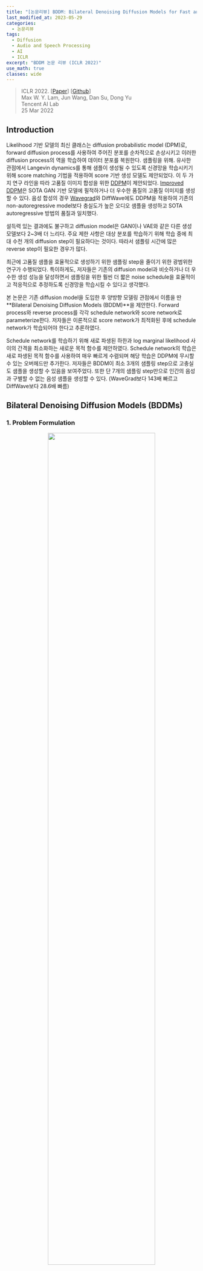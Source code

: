 ```yaml
---
title: "[논문리뷰] BDDM: Bilateral Denoising Diffusion Models for Fast and High-Quality Speech Synthesis"
last_modified_at: 2023-05-29
categories:
  - 논문리뷰
tags:
  - Diffusion
  - Audio and Speech Processing
  - AI
  - ICLR
excerpt: "BDDM 논문 리뷰 (ICLR 2022)"
use_math: true
classes: wide
---
```


> ICLR 2022. [[Paper](https://arxiv.org/abs/2203.13508)] [[Github](https://github.com/tencent-ailab/bddm)]  
> Max W. Y. Lam, Jun Wang, Dan Su, Dong Yu  
> Tencent AI Lab  
> 25 Mar 2022  

## Introduction
Likelihood 기반 모델의 최신 클래스는 diffusion probabilistic model (DPM)로, forward diffusion process를 사용하여 주어진 분포를 순차적으로 손상시키고 이러한 diffusion process의 역을 학습하여 데이터 분포를 복원한다. 샘플링을 위해. 유사한 관점에서 Langevin dynamics를 통해 샘플이 생성될 수 있도록 신경망을 학습시키기 위해 score matching 기법을 적용하여 score 기반 생성 모델도 제안되었다. 이 두 가지 연구 라인을 따라 고품질 이미지 합성을 위한 [DDPM](https://kimjy99.github.io/논문리뷰/ddpm)이 제안되었다. [Improved DDPM](https://kimjy99.github.io/논문리뷰/iddpm)은 SOTA GAN 기반 모델에 필적하거나 더 우수한 품질의 고품질 이미지를 생성할 수 있다. 음성 합성의 경우 [Wavegrad](https://kimjy99.github.io/논문리뷰/wavegrad)와 DiffWave에도 DDPM을 적용하여 기존의 non-autoregressive model보다 충실도가 높은 오디오 샘플을 생성하고 SOTA autoregressive 방법의 품질과 일치했다.

설득력 있는 결과에도 불구하고 diffusion model은 GAN이나 VAE와 같은 다른 생성 모델보다 2~3배 더 느리다. 주요 제한 사항은 대상 분포를 학습하기 위해 학습 중에 최대 수천 개의 diffusion step이 필요하다는 것이다. 따라서 샘플링 시간에 많은 reverse step이 필요한 경우가 많다. 

최근에 고품질 샘플을 효율적으로 생성하기 위한 샘플링 step을 줄이기 위한 광범위한 연구가 수행되었다. 특이하게도, 저자들은 기존의 diffusion model과 비슷하거나 더 우수한 생성 성능을 달성하면서 샘플링을 위한 훨씬 더 짧은 noise schedule을 효율적이고 적응적으로 추정하도록 신경망을 학습시킬 수 있다고 생각했다. 

본 논문은 기존 diffusion model을 도입한 후 양방향 모델링 관점에서 이름을 딴 **Bilateral Denoising Diffusion Models (BDDM)**을 제안한다. Forward process와 reverse process를 각각 schedule network와 score network로 parameterize한다. 저자들은 이론적으로 score network가 최적화된 후에 schedule network가 학습되어야 한다고 추론하였다. 

Schedule network를 학습하기 위해 새로 파생된 하한과 log marginal likelihood 사이의 간격을 최소화하는 새로운 목적 함수를 제안하였다. Schedule network의 학습은 새로 파생된 목적 함수를 사용하여 매우 빠르게 수렴되며 해당 학습은 DDPM에 무시할 수 있는 오버헤드만 추가한다. 저자들은 BDDM이 최소 3개의 샘플링 step으로 고충실도 샘플을 생성할 수 있음을 보여주었다. 또한 단 7개의 샘플링 step만으로 인간의 음성과 구별할 수 없는 음성 샘플을 생성할 수 있다. (WaveGrad보다 143배 빠르고 DiffWave보다 28.6배 빠름)

## Bilateral Denoising Diffusion Models (BDDMs)
### 1. Problem Formulation
<center><img src='{{"/assets/img/bddm/bddm-fig1.webp" | relative_url}}' width="75%"></center>
<br>
Diffusion model을 사용한 빠른 샘플링을 위해 학습을 위한 noise schedule $\beta$보다 훨씬 짧은 샘플링을 위한 noise schedule $\hat{\beta}$을 사용한다. 위 그림에서 볼 수 있듯이 noise schedule에 해당하는 두 개의 개별 diffusion process인 $\beta$와 $\hat{\beta}$를 각각 정의한다. $\beta$로 parameterize된 upper diffusion process는 

$$
\begin{equation}
q_\beta (x_{1:T} \vert x_0) := \prod_{t=1}^T q_{\beta_t} (x_t \vert x_{t-1}) \\
q_{\beta_t} (x_t \vert x_{t-1}) := \mathcal{N} (\sqrt{1-  \beta_t} x_{t-1}, \beta_t I)
\end{equation}
$$

와 동일하지만 lower process는 훨씬 적은 diffusion step으로 정의된다.

$$
\begin{equation}
q_{\hat{\beta}} (\hat{x}_{1:N} \vert \hat{x}_0) = \prod_{n=1}^N q_{\hat{\beta}_n} (\hat{x}_n \vert \hat{x}_{n-1}) \quad (N \ll T)
\end{equation}
$$

$\beta$는 주어지지만 $\hat{\beta}$는 모른다. Reverse process $$p_\theta (\hat{x}_{n-1} \vert \hat{x}^n; \hat{\beta}_n)$$에 대한 $\hat{\beta}$를 찾아 $$\hat{x}_0$$가 $$\hat{x}_N$$에서 N개의 reverse step으로 효과적으로 복구될 수 있도록 하는 것이 목표다. 

### 2. Model Description
많은 이전 연구들이 단축된 linear 또는 Fibonacci noise schedule을 reverse process에 직접 적용했지만, 저자들은 이것이 최선이 아니라고 주장한다. 이론적으로 새로운 단축된 noise schedule에 의해 지정된 diffusion process는 score network $\theta$를 학습하는 데 사용되는 프로세스와 본질적으로 다르다. 따라서 $\theta$는 단축된 diffusion process를 되돌리기에 적합하다고 보장할 수 없다. 이 문제는 단축된 schedule $\hat{\beta}$와 score network $\theta$ 사이의 연결을 설정하기 위해, 즉 $\theta$에 따라 $\hat{\beta}$를 최적화하도록 새로운 모델링 관점에 동기를 부여했다.

시작점으로 $\lfloor N = T / \tau \rfloor$를 고려한다. 여기서 $1 \le \tau < T$는 더 짧은 diffusion process에서 두 연속 변수 사이의 각 diffusion step이 더 긴 diffusion process에서 $\tau$개의 diffusion step에 해당하도록 step 크기를 제어하는 hyperparameter이다. 다음과 같이 정의한다.

$$
\begin{aligned}
q_{\hat{\beta}_{n+1}} (\hat{x}_{n+1} \vert \hat{x}_n = x_t)
&:= q_\beta (x_{t + \tau} \vert x_t) \\
&= \mathcal{N} \bigg( \sqrt{\frac{\alpha_{t+\tau}^2}{\alpha_t^2}} x_t, \bigg( 1 - \frac{\alpha_{t+\tau}^2}{\alpha_t^2} \bigg) I \bigg)
\end{aligned}
$$

여기서 $x_t$는 두 개의 서로 다르게 인덱싱된 diffusion 시퀀스를 연결하기 위해 도입한 중간 diffusion 변수이다. 이 변수를 junctional variable라고 부르면, 학습 중에 $x_0$와 $\beta$가 주어지면 쉽게 생성할 수 있다. 

$$
\begin{equation}
x_t = \alpha_t x_0 + \sqrt{1 - \alpha_t^2} \epsilon_n
\end{equation}
$$

불행하게도, $x_0$이 주어지지 않을 때의 reverse process에 대해 junctional variable은 tractable하지 않다. 그러나 긴 $\beta$로 parameterize된 diffusion process에 대해 학습된 score network $\theta^\ast$에 의해 score를 사용하는 동안 schedule network $\phi$를 도입하여 그에 따라 짧은 noise schedule $\hat{\beta} (\phi)$를 최적화할 수 있다. 

### 3. Score Network
DDPM은 white noise $x_T \sim \mathcal{N}(0,I)$에서 reverse process를 시작하고 데이터 분포를 복구하기 위해 $T$ step을 수행한다.

$$
\begin{equation}
p_\theta (x_0) := \mathbb{E}_{\mathcal{N}(0,I)} [\mathbb{E}_{p_\theta (x_{1:T-1} \vert x_T)} [p_\theta (x_0 \vert x_{1:T})]]
\end{equation}
$$

대조적으로 BDDM은 junctional variable $x_t$에서 시작하여 단 $n$개의 step으로 더 짧은 diffusion 확률 변수 시퀀스를 되돌린다.

$$
\begin{equation}
p_\theta (\hat{x}_0) := \mathbb{E}_{q_{\hat{\beta}} (\hat{x}_{n-1}; x_t, \epsilon_n)} [\mathbb{E}_{p_\theta (\hat{x}_{1:n-2} \vert \hat{x}_{n-1})} [p_\theta (x_0 \vert x_{1:n-1})]], \quad 2 \le n \le N
\end{equation}
$$

여기서 $$q_{\hat{\beta}} (\hat{x}_{n-1}; x_t, \epsilon_n)$$는 posterior에 대한 re-parameterization으로 정의된다.

$$
\begin{aligned}
q_{\hat{\beta}} (\hat{x}_{n-1}; x_t, \epsilon_n)
&:= q_{\hat{\beta}} \bigg( \hat{x}_{n-1} \vert \hat{x}_n = x_t, \hat{x}_0 = \frac{x_t - \sqrt{1 - \hat{\alpha}_n^2} \epsilon_n}{\hat{\alpha}_n} \bigg) \\
&= \mathcal{N} \bigg( \frac{1}{\sqrt{1 - \hat{\beta}_n}} x_t - \frac{\hat{\beta}_n}{\sqrt{(1 - \hat{\beta}_n)(1 - \hat{\alpha}_n^2)}} \epsilon_n, \frac{1 - \hat{\alpha}_{n-1}^2}{1 - \hat{\alpha}_n^2} \hat{\beta}_n I \bigg)
\end{aligned}
$$

$$
\begin{equation}
\hat{\alpha}_n = \prod_{i=1}^n \sqrt{1 - \hat{\beta}_i}, \quad x_t = \alpha_t x_0 + \sqrt{1 - \alpha_t^2} \epsilon_n
\end{equation}
$$

여기서 $x_t$는 근사 인덱스 $$t \sim \mathcal{U}\{(n − 1) \tau, \cdots, n \tau − 1, n \tau\}$$가 주어졌을 때 $x_t$를 $\hat{x}_n$에 매핑하는 junctional variable이다. 

#### Training objective for score network
위의 정의를 통해 log marginal likelihood에 대한 새로운 형태의 하한은 다음과 같이 유도될 수 있다.

$$
\begin{aligned}
\log p_\theta (\hat{x}_0) \ge \mathcal{F}_\textrm{score}^{(n)} (\theta) &:= − \mathcal{L}_\textrm{score}^{(n)} (\theta) − \mathcal{R}_\theta (\hat{x}_0, x_t) \\
\mathcal{L}_\textrm{score}^{(n)} (\theta) &:= D_\textrm{KL} (p_\theta (\hat{x}_{n-1} \vert \hat{x}_n = x_t) \| q_{\hat{\beta}} (\hat{x}_{n-1}; x_t, \epsilon_n)) \\
\mathcal{R}_\theta (\hat{x}_0, x_t) &:= - \mathbb{E}_{p_\theta (\hat{x}_1 \vert \hat{x}_n = x_t)} [\log p_\theta (\hat{x}_0 \vert \hat{x}_1)]
\end{aligned}
$$

Junctional variable $x_t$를 통해 목적 함수 $$\mathcal{L}_\textrm{ddpm}^{(t)} (\theta), \forall t \in \{1, \cdots, T\}$$를 최적화하는 해 $\theta^\ast$가 $$\mathcal{L}_\textrm{score}^{(n)} (\theta), \forall n \in \{2, \cdots, N\}$$을 최적화하는 해이기도 하다. 따라서 score network $\theta$가  $$\mathcal{L}_\textrm{ddpm}^{(t)} (\theta)$$로 학습되고 $$\hat{x}_{N:0}$$에 대한 짧은 diffusion process를 되돌리기 위해 재사용될 수 있다. 새로 도출된 하한은 기존 score network와 동일한 목적 함수로 결과가 나왔지만 처음으로 score network $\theta$와 $$\hat{x}_{N:0}$$ 사이의 연결을 설정한다. 

### 4. Schedule Network
BDDM에서는 $\hat{\beta}_n$을 

$$
\begin{equation}
\hat{\beta}_n (\phi) = f_\phi (x_t; \hat{\beta}_{n+1})
\end{equation}
$$

로 다시 parameterize하여 forward process에 schedule network를 도입한다. Re-parameterization을 통해 noise schedule의 task, 즉 $\hat{\beta}$ 검색은 이제 데이터 종속 분산을 추정하는 schedule network $f_\phi$를 학습하는 것으로 재구성될 수 있다. Schedule network는 현재 noisy한 샘플 $x_t$를 기반으로 $$\hat{\beta}_n$$을 예측하는 방법을 학습한다. Diffusion step 정보를 반영하는 $$\hat{\beta}_{n+1}$$, $t$, $n$ 외에도 $x_t$는 inference 시에 reverse 방향에서의 noise schedule에 필수적이다.

구체적으로, ancestral step 정보 ($$\hat{\beta}_{n+1}$$)를 채택하여 현재 step에 대한 상한값을 도출하는 한편 schedule network는 현재 $x_t$를 입력으로만 남겨 ancestral step에 대한 noise scale의 상대적인 변화를 예측한다.

먼저, $$\hat{\beta}_n$$의 상한값은 다음과 같다.

$$
\begin{equation}
0 < \hat{\beta}_n < \min \bigg\{ 1 - \frac{\hat{\alpha}_{n+1}^2}{1 - \hat{\beta}_{n+1}}, \hat{\beta}_{n+1} \bigg\}
\end{equation}
$$

그런 다음 신경망 $\sigma_\phi : \mathbb{R}^D \mapsto (0,1)$에 의해 추정된 비율로 상한선을 곱하여 다음을 정의한다.

$$
\begin{equation}
f_\phi (x_t; \hat{\beta}_{n+1}) := \min \bigg\{ 1 - \frac{\hat{\alpha}_{n+1}^2}{1 - \hat{\beta}_{n+1}}, \hat{\beta}_{n+1} \bigg\} \sigma_\phi (x_t)
\end{equation}
$$

여기서 파라미터 $\phi$는 현재 $x_t$에서 두 개의 연속 noise scale ($$\hat{\beta}_n$$과 $$\hat{\beta}_{n+1}$$) 사이의 비율을 추정하기 위해 학습된다.

마지막으로 noise schedule을 위한 inference 시에 최대 reverse step ($N$)과 두 개의 hyperparameter $(\hat{\alpha}_N, \hat{\beta}_N)$에서 시작하여 noise scale $$\hat{\beta}_n (\phi) = f_\phi (\hat{x}_n; \hat{\beta}_{n+1})$$으로 예측하고, 누적하여 곱

$$
\begin{equation}
\hat{\alpha}_n = \frac{\hat{\alpha}_{n+1}}{\sqrt{1 - \hat{\beta}_{n+1}}}
\end{equation}
$$

를 업데이트한다. 

## Algorithms: Training, Noise Scheduling, and Sampling
<center><img src='{{"/assets/img/bddm/bddm-algo.webp" | relative_url}}' width="90%"></center>

## Experiments
### 1. Sampling quality in objective and subjective metrics
다음은 BDDM을 SOTA vocoder와 비교한 표이다.  

<center><img src='{{"/assets/img/bddm/bddm-table1.webp" | relative_url}}' width="70%"></center>
<br>
다음은 동일한 score network와 동일한 step 수로 BDDM을 샘플링 가속화 방법들과 비교한 것이다.

<center><img src='{{"/assets/img/bddm/bddm-table2.webp" | relative_url}}' width="75%"></center>

### 2. Ablation study and analysis
BDDM의 주요 이점은 $\phi$를 학습하기 위해 새로 파생된 목적 함수 $$\mathcal{L}_\textrm{step}^{(n)}$$에 있다. 저자들은 이에 대한 더 나은 이유를 찾기 위해 제안된 loss를 표준 negative ELBO로 대체하는 ablation study를 수행했다.

<center><img src='{{"/assets/img/bddm/bddm-fig2.webp" | relative_url}}' width="45%"></center>
<br>
위 그래프는 학습 loss가 다른 네트워크 출력을 plot한 것이다. $$\mathcal{L}_\textrm{elbo}^{(n)}$$를 사용하여 $\phi$를 학습할 때 네트워크 출력이 여러 학습 step 내에서 빠르게 0으로 붕괴되는 것으로 나타났다. 반면 $$\mathcal{L}_\textrm{elbo}^{(n)}$$로 학습된 네트워크는 변동하는 출력을 생성했다. 변동은 네트워크가 $t$에 종속된 noise scale을 적절하게 예측한다는 것을 보여주는 바람직한 속성이다. $t$는 균일한 분포에서 가져온 임의의 timestep이기 때문이다.

저자들은 $\hat{\beta} = \beta$로 설정하고 최적화된 $\theta^\ast$를 동일하게 사용하여

$$
\begin{equation}
\mathcal{F}_\textrm{bddm}^{(t)} := \mathcal{F}_\textrm{score}^{(t)} + \mathcal{L}_\textrm{step}^{(t)} \ge \mathcal{F}_\textrm{elbo}^{(t)}
\end{equation}
$$

가 $t \in [20, 180]$에서 각각의 값을 갖는지 경험적으로 검증했다. 

<center><img src='{{"/assets/img/bddm/bddm-fig3.webp" | relative_url}}' width="45%"></center>
<br>
각 값은 위 그래프와 같다 (95% 신뢰 구간). 그래프는 본 논문이 제안한 경계 $$\mathcal{F}_\textrm{bddm}^{(t)}$$이 항상 모든 $t$에서 표준 경계보다 더 엄격한 하한임을 보여준다. 더욱이 $$\mathcal{F}_\textrm{bddm}^{(t)}$$가 $t \le 50$에 대해 상대적으로 훨씬 더 낮은 분산으로 낮은 값을 얻었음을 알 수 있다. 여기서 $$\mathcal{F}_\textrm{elbo}^{(t)}$$는 변동성이 매우 컸다. 이것은 $$\mathcal{F}_\textrm{bddm}^{(t)}$$이 어려운 학습 부분, 즉 score가 $t \rightarrow 0$으로 추정하기 더 어려워질 때 더 잘 해결한다는 것을 의미한다.

